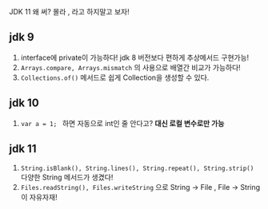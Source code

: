 JDK 11 왜 써?
몰라 , 라고 하지말고 보자!

## jdk 9
1. interface에 private이 가능하다! jdk 8 버전보다 편하게 추상메서드 구현가능!
2. ```Arrays.compare, Arrays.mismatch``` 의 사용으로 배열간 비교가 가능하다!
3. ```Collections.of()``` 메서드로 쉽게 Collection을 생성할 수 있다.

## jdk 10
1. ```var a = 1; ``` 하면 자동으로 int인 줄 안다고? **대신 로컬 변수로만 가능**

## jdk 11
1. ```String.isBlank(), String.lines(), String.repeat(), String.strip()``` 다양한 String 메서드가 생겼다!
2. ```Files.readString(), Files.writeString``` 으로 String -> File , File -> String이 자유자재!
